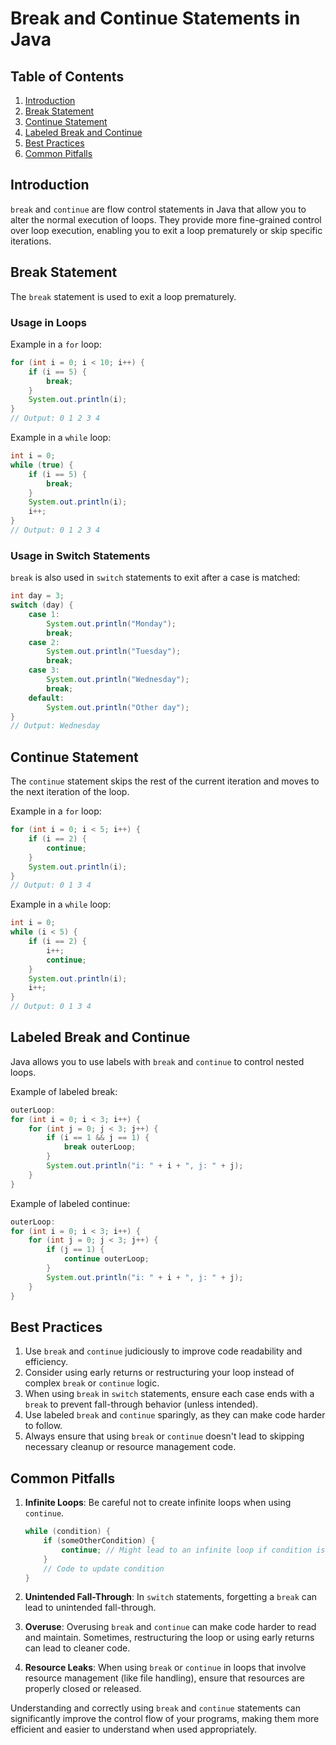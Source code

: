 # Break and Continue Statements in Java

## Table of Contents
1. [Introduction](#introduction)
2. [Break Statement](#break-statement)
3. [Continue Statement](#continue-statement)
4. [Labeled Break and Continue](#labeled-break-and-continue)
5. [Best Practices](#best-practices)
6. [Common Pitfalls](#common-pitfalls)

## Introduction

`break` and `continue` are flow control statements in Java that allow you to alter the normal execution of loops. They provide more fine-grained control over loop execution, enabling you to exit a loop prematurely or skip specific iterations.

## Break Statement

The `break` statement is used to exit a loop prematurely.

### Usage in Loops

Example in a `for` loop:
```java
for (int i = 0; i < 10; i++) {
    if (i == 5) {
        break;
    }
    System.out.println(i);
}
// Output: 0 1 2 3 4
```

Example in a `while` loop:
```java
int i = 0;
while (true) {
    if (i == 5) {
        break;
    }
    System.out.println(i);
    i++;
}
// Output: 0 1 2 3 4
```

### Usage in Switch Statements

`break` is also used in `switch` statements to exit after a case is matched:

```java
int day = 3;
switch (day) {
    case 1:
        System.out.println("Monday");
        break;
    case 2:
        System.out.println("Tuesday");
        break;
    case 3:
        System.out.println("Wednesday");
        break;
    default:
        System.out.println("Other day");
}
// Output: Wednesday
```

## Continue Statement

The `continue` statement skips the rest of the current iteration and moves to the next iteration of the loop.

Example in a `for` loop:
```java
for (int i = 0; i < 5; i++) {
    if (i == 2) {
        continue;
    }
    System.out.println(i);
}
// Output: 0 1 3 4
```

Example in a `while` loop:
```java
int i = 0;
while (i < 5) {
    if (i == 2) {
        i++;
        continue;
    }
    System.out.println(i);
    i++;
}
// Output: 0 1 3 4
```

## Labeled Break and Continue

Java allows you to use labels with `break` and `continue` to control nested loops.

Example of labeled break:
```java
outerLoop:
for (int i = 0; i < 3; i++) {
    for (int j = 0; j < 3; j++) {
        if (i == 1 && j == 1) {
            break outerLoop;
        }
        System.out.println("i: " + i + ", j: " + j);
    }
}
```

Example of labeled continue:
```java
outerLoop:
for (int i = 0; i < 3; i++) {
    for (int j = 0; j < 3; j++) {
        if (j == 1) {
            continue outerLoop;
        }
        System.out.println("i: " + i + ", j: " + j);
    }
}
```

## Best Practices

1. Use `break` and `continue` judiciously to improve code readability and efficiency.
2. Consider using early returns or restructuring your loop instead of complex `break` or `continue` logic.
3. When using `break` in `switch` statements, ensure each case ends with a `break` to prevent fall-through behavior (unless intended).
4. Use labeled `break` and `continue` sparingly, as they can make code harder to follow.
5. Always ensure that using `break` or `continue` doesn't lead to skipping necessary cleanup or resource management code.

## Common Pitfalls

1. **Infinite Loops**: Be careful not to create infinite loops when using `continue`.
   ```java
   while (condition) {
       if (someOtherCondition) {
           continue; // Might lead to an infinite loop if condition is never updated
       }
       // Code to update condition
   }
   ```

2. **Unintended Fall-Through**: In `switch` statements, forgetting a `break` can lead to unintended fall-through.

3. **Overuse**: Overusing `break` and `continue` can make code harder to read and maintain. Sometimes, restructuring the loop or using early returns can lead to cleaner code.

4. **Resource Leaks**: When using `break` or `continue` in loops that involve resource management (like file handling), ensure that resources are properly closed or released.

Understanding and correctly using `break` and `continue` statements can significantly improve the control flow of your programs, making them more efficient and easier to understand when used appropriately.